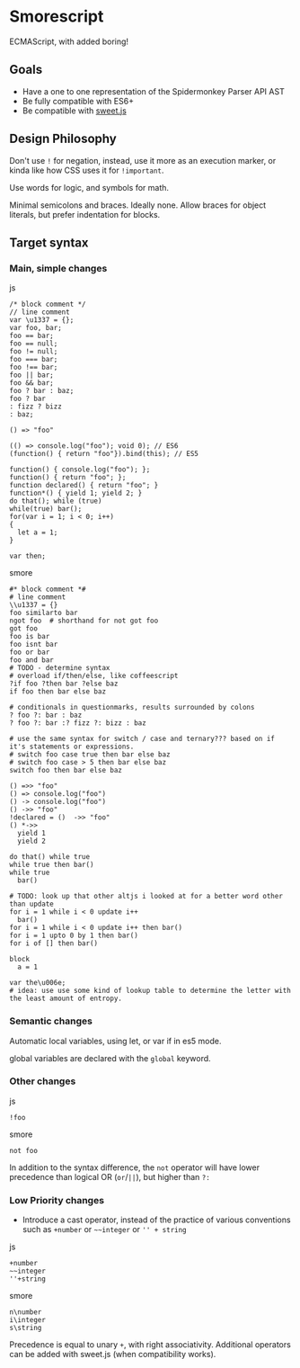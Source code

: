 # Smorescript

ECMAScript, with added boring!

## Goals

* Have a one to one representation of the Spidermonkey Parser API AST
* Be fully compatible with ES6+
* Be compatible with [sweet.js](http://sweetjs.org)

## Design Philosophy
Don't use `!` for negation, instead, use it more as an execution marker, or kinda like how CSS uses it for `!important`.

Use words for logic, and symbols for math.

Minimal semicolons and braces. Ideally none. Allow braces for object literals, but prefer indentation for blocks.

## Target syntax

### Main, simple changes
js
```
/* block comment */
// line comment
var \u1337 = {};
var foo, bar;
foo == bar;
foo == null;
foo != null;
foo === bar;
foo !== bar;
foo || bar;
foo && bar;
foo ? bar : baz;
foo ? bar
: fizz ? bizz
: baz;

() => "foo"

(() => console.log("foo"); void 0); // ES6
(function() { return "foo"}).bind(this); // ES5

function() { console.log("foo"); };
function() { return "foo"; };
function declared() { return "foo"; }
function*() { yield 1; yield 2; }
do that(); while (true)
while(true) bar();
for(var i = 1; i < 0; i++)
{
  let a = 1; 
}

var then;
```

smore
```
#* block comment *#
# line comment
\\u1337 = {}
foo similarto bar
ngot foo  # shorthand for not got foo
got foo
foo is bar
foo isnt bar
foo or bar
foo and bar
# TODO - determine syntax
# overload if/then/else, like coffeescript
?if foo ?then bar ?else baz
if foo then bar else baz

# conditionals in questionmarks, results surrounded by colons
? foo ?: bar : baz
? foo ?: bar :? fizz ?: bizz : baz

# use the same syntax for switch / case and ternary??? based on if it's statements or expressions.
# switch foo case true then bar else baz
# switch foo case > 5 then bar else baz
switch foo then bar else baz

() =>> "foo"
() => console.log("foo")
() -> console.log("foo")
() ->> "foo"
!declared = ()  ->> "foo"
() *->>
  yield 1
  yield 2

do that() while true
while true then bar()
while true
  bar()

# TODO: look up that other altjs i looked at for a better word other than update
for i = 1 while i < 0 update i++
  bar()
for i = 1 while i < 0 update i++ then bar()
for i = 1 upto 0 by 1 then bar()
for i of [] then bar()

block
  a = 1

var the\u006e;
# idea: use use some kind of lookup table to determine the letter with the least amount of entropy.
```

### Semantic changes

Automatic local variables, using let, or var if in es5 mode.

global variables are declared with the `global` keyword.

### Other changes

js
```
!foo
```

smore
```
not foo
```

In addition to the syntax difference, the `not` operator will have lower precedence than logical OR (`or`/`||`), but higher than `?:`

### Low Priority changes

* Introduce a cast operator, instead of the practice of various conventions such as `+number` or `~~integer` or `'' + string`

js
```
+number
~~integer
''+string
```

smore
```
n\number
i\integer
s\string
```

Precedence is equal to unary `+`, with right associativity. Additional operators can be added with sweet.js (when compatibility works).